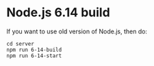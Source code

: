 # Node.js 6.14 build

If you want to use old version of Node.js, then do:

```
cd server
npm run 6-14-build
npm run 6-14-start
```